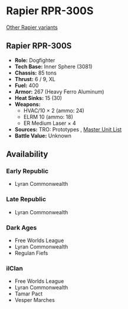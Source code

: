 # Rapier RPR-300S 

[Other Rapier variants](../rapier.md) 

## Rapier RPR-300S 

- **Role:** Dogfighter 
- **Tech Base:** Inner Sphere (3081) 
- **Chassis:** 85 tons 
- **Thrust:** 6 / 9, XL 
- **Fuel:** 400 
- **Armor:** 267 (Heavy Ferro Aluminum) 
- **Heat Sinks:** 15 (30) 
- **Weapons:** 
  - HVAC/10 × 2 (ammo: 24) 
  - ELRM 10 (ammo: 18) 
  - ER Medium Laser × 4 
- **Sources:** TRO: Prototypes , [Master Unit List](http://masterunitlist.info/Unit/Details/4895) 
- **Battle Value:** Unknown 

## Availability 

### Early Republic 

- Lyran Commonwealth 

### Late Republic 

- Lyran Commonwealth 

### Dark Ages 

- Free Worlds League 
- Lyran Commonwealth 
- Regulan Fiefs 

### ilClan 

- Free Worlds League 
- Lyran Commonwealth 
- Tamar Pact 
- Vesper Marches 


